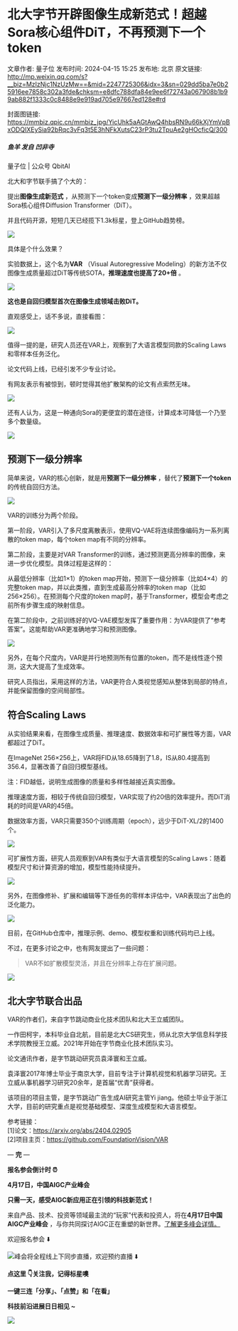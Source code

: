 # 北大字节开辟图像生成新范式！超越Sora核心组件DiT，不再预测下一个token

文章作者: 量子位
发布时间: 2024-04-15 15:25
发布地: 北京
原文链接: http://mp.weixin.qq.com/s?__biz=MzIzNjc1NzUzMw==&mid=2247725306&idx=3&sn=029dd5ba7e0b25916ee7858c302a3fde&chksm=e8dfc788dfa84e9ee6f72743a067908b1b99ab882f1333c0c8488e9e919ad705e97667ed128e#rd

封面图链接: https://mmbiz.qpic.cn/mmbiz_jpg/YicUhk5aAGtAwQ4hbsRN9u66kXjYmVpBxODQIXEySia92bRqc3vFq3t5E3hNFkXutsC23rP3tu2TpuAe2gHOcficQ/300

##### 鱼羊 发自 凹非寺  
量子位 | 公众号 QbitAI

北大和字节联手搞了个大的：

提出**图像生成新范式** ，从预测下一个token变成**预测下一级分辨率** ，效果超越Sora核心组件Diffusion
Transformer（DiT）。

并且代码开源，短短几天已经揽下1.3k标星，登上GitHub趋势榜。

![](https://mmbiz.qpic.cn/mmbiz_png/YicUhk5aAGtAwQ4hbsRN9u66kXjYmVpBxAZKY5J5vUYnP0v9d0U9shcJiaRMr8tSpkH0EWK5b3dRW8Xt78Q5syLQ/640?wx_fmt=png&from=appmsg)

具体是个什么效果？

实验数据上，这个名为**VAR** （Visual Autoregressive
Modeling）的新方法不仅图像生成质量超过DiT等传统SOTA，**推理速度也提高了20+倍** 。

![](https://mmbiz.qpic.cn/mmbiz_png/YicUhk5aAGtAwQ4hbsRN9u66kXjYmVpBxXZIZsica3UyFvpgc4KOF6YadEicQhvSIic4wbcbeoqDHI2rYGCo8WArfA/640?wx_fmt=png&from=appmsg)

**这也是自回归模型首次在图像生成领域击败DiT。**

直观感受上，话不多说，直接看图：

![](https://mmbiz.qpic.cn/mmbiz_png/YicUhk5aAGtAwQ4hbsRN9u66kXjYmVpBxV9XCyqny9mLATxia5ZL1dcywnzWOYsoueCB8bmeNeRQaCGauYPTEEbQ/640?wx_fmt=png&from=appmsg)

值得一提的是，研究人员还在VAR上，观察到了大语言模型同款的Scaling Laws和零样本任务泛化。

论文代码上线，已经引发不少专业讨论。

有网友表示有被惊到，顿时觉得其他扩散架构的论文有点索然无味。

![](https://mmbiz.qpic.cn/mmbiz_png/YicUhk5aAGtAwQ4hbsRN9u66kXjYmVpBxcg3DEUjwo0lUxZoyYObohvHA1yBLbkVYle1hGkRBfx9ajYJgiatJegw/640?wx_fmt=png&from=appmsg)

还有人认为，这是一种通向Sora的更便宜的潜在途径，计算成本可降低一个乃至多个数量级。

![](https://mmbiz.qpic.cn/mmbiz_png/YicUhk5aAGtAwQ4hbsRN9u66kXjYmVpBxPA8RSyRquchYeib7V4icyMic3rIf8OTNX29UVbwRmts11xm3HBf1uQ3OQ/640?wx_fmt=png&from=appmsg)

## 预测下一级分辨率

简单来说，VAR的核心创新，就是用**预测下一级分辨率** ，替代了**预测下一个token** 的传统自回归方法。

![](https://mmbiz.qpic.cn/mmbiz_png/YicUhk5aAGtAwQ4hbsRN9u66kXjYmVpBxs8SoRWwCNBuzJA4IKsQoq6LEXRQbhW072jN39SYrY0RuFyd5AgqZ4w/640?wx_fmt=png&from=appmsg)

VAR的训练分为两个阶段。

第一阶段，VAR引入了多尺度离散表示，使用VQ-VAE将连续图像编码为一系列离散的token map，每个token map有不同的分辨率。

第二阶段，主要是对VAR Transformer的训练，通过预测更高分辨率的图像，来进一步优化模型。具体过程是这样的：

从最低分辨率（比如1×1）的token map开始，预测下一级分辨率（比如4×4）的完整token map，并以此类推，直到生成最高分辨率的token
map（比如256×256）。在预测每个尺度的token map时，基于Transformer，模型会考虑之前所有步骤生成的映射信息。

在第二阶段中，之前训练好的VQ-VAE模型发挥了重要作用：为VAR提供了“参考答案”。这能帮助VAR更准确地学习和预测图像。

![](https://mmbiz.qpic.cn/mmbiz_png/YicUhk5aAGtAwQ4hbsRN9u66kXjYmVpBxU8hibI9p9c2j9QiahGqmTwIHx3hzRJu6oB1PLgJWrZlo5jWM7kIIeZ9g/640?wx_fmt=png&from=appmsg)

另外，在每个尺度内，VAR是并行地预测所有位置的token，而不是线性逐个预测，这大大提高了生成效率。

研究人员指出，采用这样的方法，VAR更符合人类视觉感知从整体到局部的特点，并能保留图像的空间局部性。

## 符合Scaling Laws

从实验结果来看，在图像生成质量、推理速度、数据效率和可扩展性等方面，VAR都超过了DiT。

在ImageNet 256×256上，VAR将FID从18.65降到了1.8，IS从80.4提高到356.4，显著改善了自回归模型基线。

注：FID越低，说明生成图像的质量和多样性越接近真实图像。

推理速度方面，相较于传统自回归模型，VAR实现了约20倍的效率提升。而DiT消耗的时间是VAR的45倍。

数据效率方面，VAR只需要350个训练周期（epoch），远少于DiT-XL/2的1400个。

![](https://mmbiz.qpic.cn/mmbiz_png/YicUhk5aAGtAwQ4hbsRN9u66kXjYmVpBxwJMib2VBJ0BNrpxJlstRHNG9K8HicBRcsuiaq6X5RRVj6WiboZbRCaiaXIA/640?wx_fmt=png&from=appmsg)

可扩展性方面，研究人员观察到VAR有类似于大语言模型的Scaling Laws：随着模型尺寸和计算资源的增加，模型性能持续提升。

![](https://mmbiz.qpic.cn/mmbiz_png/YicUhk5aAGtAwQ4hbsRN9u66kXjYmVpBxtyL4ibibS4lzHaTojjKHr0ufOKmqZf80JUuY9fE9n5BDkz5I3FObp34Q/640?wx_fmt=png&from=appmsg)

另外，在图像修补、扩展和编辑等下游任务的零样本评估中，VAR表现出了出色的泛化能力。

![](https://mmbiz.qpic.cn/mmbiz_png/YicUhk5aAGtAwQ4hbsRN9u66kXjYmVpBxdPKicEynMNHAcxkv0eJdB4IJWZ3VLezdTrwy0Yd7SfGGhOEqc9JjQeQ/640?wx_fmt=png&from=appmsg)

目前，在GitHub仓库中，推理示例、demo、模型权重和训练代码均已上线。

不过，在更多讨论之中，也有网友提出了一些问题：

> VAR不如扩散模型灵活，并且在分辨率上存在扩展问题。

![](https://mmbiz.qpic.cn/mmbiz_png/YicUhk5aAGtAwQ4hbsRN9u66kXjYmVpBxKggwEcEfmEMBVjXibnPBpcJm5PSoX4QIxpRcnOrNvMhN3g8TVwG3FQg/640?wx_fmt=png&from=appmsg)

## 北大字节联合出品

VAR的作者们，来自字节跳动商业化技术团队和北大王立威团队。

一作田柯宇，本科毕业自北航，目前是北大CS研究生，师从北京大学信息科学技术学院教授王立威。2021年开始在字节商业化技术团队实习。

论文通讯作者，是字节跳动研究员袁泽寰和王立威。

袁泽寰2017年博士毕业于南京大学，目前专注于计算机视觉和机器学习研究。王立威从事机器学习研究20余年，是首届“优青”获得者。

该项目的项目主管，是字节跳动广告生成AI研究主管Yi jiang。他硕士毕业于浙江大学，目前的研究重点是视觉基础模型、深度生成模型和大语言模型。

参考链接：  
[1]论文：https://arxiv.org/abs/2404.02905  
[2]项目主页：https://github.com/FoundationVision/VAR

— **完** —

**报名参会倒计时 ⏰**

**4月17日，中国AIGC产业峰会**

**只需一天，感受AIGC新应用正在引领的科技新范式！**

来自产品、技术、投资等领域最主流的“玩家”代表和投资人，将在**4月17日中国AIGC产业峰会**
，与你共同探讨AIGC正在重塑的新世界。[了解更多峰会详情。](http://mp.weixin.qq.com/s?__biz=MzIzNjc1NzUzMw==&mid=2247724675&idx=1&sn=ac06f4e18cbd79749ca9ea5196554a99&chksm=e8dfd9f1dfa850e7b76b4be18c94cc356e272476afb5c0b5793e0f46b07fb4f9fa20d59566e2&scene=21#wechat_redirect)

欢迎报名参会 ⬇️

[![](https://mmbiz.qpic.cn/mmbiz_jpg/YicUhk5aAGtDLhXKy1KqSiaOvpU1HdibV8YeT1BnF0Bf63lPcbHGXrre6buWaV0CCbGb4AX2lz8Z8sjnxk0BsgQPw/640?wx_fmt=jpeg&from=appmsg)]()峰会将全程线上下同步直播，欢迎预约直播
⬇️

  

**点这里 👇关注我，记得标星噢**

**一键三连「分享」、「点赞」和「在看」**

**科技前沿进展日日相见 ~**

![](https://mmbiz.qpic.cn/mmbiz_svg/g9RQicMD01M0tYoRQT2cMQRmPS5ZDyrrfzeksiay90KaDzlGBH61icqHxmgFKfvfXtVuwTHV740CDLAaXU1LIfZyoJEpYKcRIiaE/640?wx_fmt=svg)

